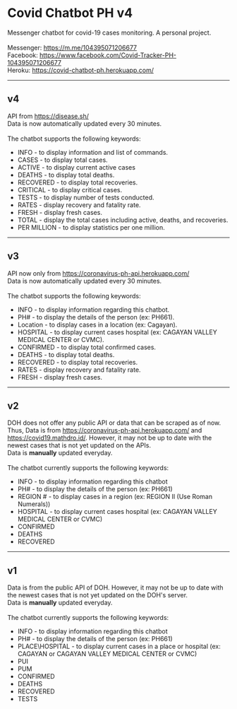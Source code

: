 # Covid Chatbot PH v4

Messenger chatbot for covid-19 cases monitoring. A personal project.<br><br>
Messenger: https://m.me/104395071206677<br>
Facebook: https://www.facebook.com/Covid-Tracker-PH-104395071206677<br>
Heroku: https://covid-chatbot-ph.herokuapp.com/

---

## <b>v4</b>

API from https://disease.sh/
<br>Data is now automatically updated every 30 minutes.
<br><br>The chatbot supports the following keywords:

- INFO - to display information and list of commands.
- CASES - to display total cases.
- ACTIVE - to display current active cases
- DEATHS - to display total deaths.
- RECOVERED - to display total recoveries.
- CRITICAL - to display critical cases.
- TESTS - to display number of tests conducted.
- RATES - display recovery and fatality rate.
- FRESH - display fresh cases.
- TOTAL - display the total cases including active, deaths, and recoveries.
- PER MILLION - to display statistics per one million.

---

## <b>v3</b>

API now only from https://coronavirus-ph-api.herokuapp.com/
<br>Data is now automatically updated every 30 minutes.
<br><br>The chatbot supports the following keywords:

- INFO - to display information regarding this chatbot.
- PH# - to display the details of the person (ex: PH661).
- Location - to display cases in a location (ex: Cagayan).
- HOSPITAL - to display current cases hospital (ex: CAGAYAN VALLEY MEDICAL CENTER or CVMC).
- CONFIRMED - to display total confirmed cases.
- DEATHS - to display total deaths.
- RECOVERED - to display total recoveries.
- RATES - display recovery and fatality rate.
- FRESH - display fresh cases.

---

## <b>v2</b>

DOH does not offer any public API or data that can be scraped as of now. Thus, Data is from https://coronavirus-ph-api.herokuapp.com/ and https://covid19.mathdro.id/. However, it may not be up to date with the newest cases that is not yet updated on the APIs.<br>
Data is <b>manually</b> updated everyday.<br><br>
The chatbot currently supports the following keywords:

- INFO - to display information regarding this chatbot
- PH# - to display the details of the person (ex: PH661)
- REGION # - to display cases in a region (ex: REGION II (Use Roman Numerals))
- HOSPITAL - to display current cases hospital (ex: CAGAYAN VALLEY MEDICAL CENTER or CVMC)
- CONFIRMED
- DEATHS
- RECOVERED

---

## <b>v1</b>

Data is from the public API of DOH. However, it may not be up to date with the newest cases that is not yet updated on the DOH's server.<br>
Data is <b>manually</b> updated everyday.<br><br>
The chatbot currently supports the following keywords:

- INFO - to display information regarding this chatbot
- PH# - to display the details of the person (ex: PH661)
- PLACE\HOSPITAL - to display current cases in a place or hospital (ex: CAGAYAN or CAGAYAN VALLEY MEDICAL CENTER or CVMC)
- PUI
- PUM
- CONFIRMED
- DEATHS
- RECOVERED
- TESTS
